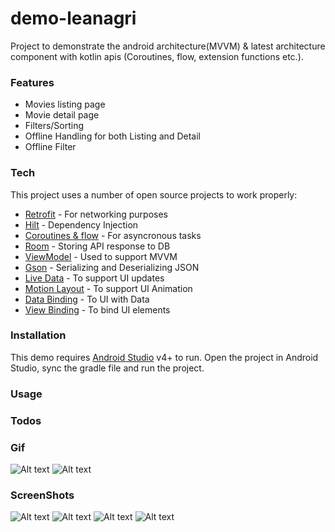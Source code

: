 # demo-leanagri
Project to demonstrate the android architecture(MVVM) & latest architecture component with kotlin apis (Coroutines, flow, extension functions etc.).


### Features
* Movies listing page
* Movie detail page
* Filters/Sorting
* Offline Handling for both Listing and Detail
* Offline Filter


### Tech

This project uses a number of open source projects to work properly:

* [Retrofit] - For networking purposes
* [Hilt] - Dependency Injection
* [Coroutines & flow] - For asyncronous tasks
* [Room] - Storing API response to DB
* [ViewModel] - Used to support MVVM
* [Gson] - Serializing and Deserializing JSON
* [Live Data] - To support UI updates
* [Motion Layout] - To support UI Animation
* [Data Binding] - To UI with Data 
* [View Binding] - To bind UI elements



### Installation

This demo requires [Android Studio](https://developer.android.com/studio/install) v4+ to run. Open the project in Android Studio, sync the gradle file and run the project.

### Usage


### Todos

   [Retrofit]: <https://square.github.io/retrofit/>
   [Hilt]: <https://developer.android.com/training/dependency-injection/hilt-android>
   [Coroutines & flow]: <https://kotlinlang.org/docs/reference/coroutines-overview.html>
   [Flow]: <https://kotlinlang.org/docs/reference/coroutines/flow.html>
   [Room]: <https://developer.android.com/topic/libraries/architecture/room>
   [ViewModel]: <https://developer.android.com/topic/libraries/architecture/viewmodel>
   [Gson]: <https://github.com/google/gson>
   [Live Data]: <https://developer.android.com/topic/libraries/architecture/livedata>
   [Data Binding]: <https://developer.android.com/topic/libraries/data-binding>
   [View Binding]: <https://developer.android.com/topic/libraries/view-binding>
   [Motion Layout]: <https://developer.android.com/training/constraint-layout/motionlayout>


### Gif

   ![Alt text](https://github.com/anil-droid/demo-leanagri/blob/main/blob/listing.gif?raw=true "Listing")
   ![Alt text](https://github.com/anil-droid/demo-leanagri/blob/main/blob/detail.gif?raw=true "Detail")
   
### ScreenShots
   ![Alt text](https://github.com/anil-droid/demo-leanagri/blob/main/blob/ss_listing.jpg?raw=true "Listing")
   ![Alt text](https://github.com/anil-droid/demo-leanagri/blob/main/blob/ss_detail.jpg?raw=true "Detail")
   ![Alt text](https://github.com/anil-droid/demo-leanagri/blob/main/blob/ss_collapse.jpg?raw=true "Detail")
   ![Alt text](https://github.com/anil-droid/demo-leanagri/blob/main/blob/ss_filter.jpg?raw=true "Filter")


  

